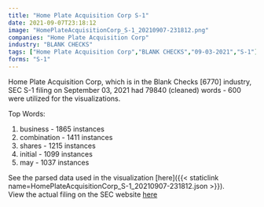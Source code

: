 ```yaml
---
title: "Home Plate Acquisition Corp S-1"
date: 2021-09-07T23:18:12
image: "HomePlateAcquisitionCorp_S-1_20210907-231812.png"
companies: "Home Plate Acquisition Corp"
industry: "BLANK CHECKS"
tags: ["Home Plate Acquisition Corp","BLANK CHECKS","09-03-2021","S-1"]
forms: "S-1"
---
```

Home Plate Acquisition Corp, which is in the Blank Checks [6770] industry, SEC S-1 filing on September 03, 2021 had 79840 (cleaned) words - 600 were utilized for the visualizations.

Top Words:
1. business - 1865 instances
2. combination - 1411 instances
3. shares - 1215 instances
4. initial - 1099 instances
5. may - 1037 instances


See the parsed data used in the visualization [here]({{< staticlink name=HomePlateAcquisitionCorp_S-1_20210907-231812.json >}}).  
View the actual filing on the SEC website [here](https://www.sec.gov/Archives/edgar/data/1863181/0001193125-21-265603.txt)